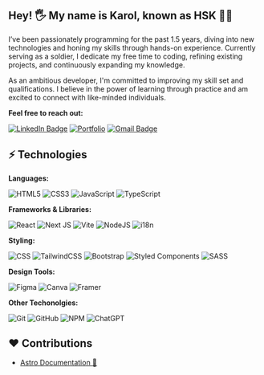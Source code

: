 ## Hey! 🖐 My name is Karol, known as HSK 👨‍💻

I’ve been passionately programming for the past 1.5 years, diving into new technologies and honing my skills through hands-on experience. Currently serving as a soldier, I dedicate my free time to coding, refining existing projects, and continuously expanding my knowledge.

As an ambitious developer, I'm committed to improving my skill set and qualifications. I believe in the power of learning through practice and am excited to connect with like-minded individuals.

**Feel free to reach out:**

[![LinkedIn Badge](https://img.shields.io/badge/Karol_Has-blue?style=&logo=linkedin&logoColor=white&link=https://www.linkedin.com/in/karolhas/)](https://www.linkedin.com/in/karolhas/)
[![Portfolio](https://img.shields.io/badge/My_Portfolio_Website-FB542B?style=&logo=Microsoft-edge&logoColor=white&link=https://hskdev.vercel.app/)](https://hskdev.vercel.app/)
[![Gmail Badge](https://img.shields.io/badge/-karolhas.kontakt@gmail.com-c14438?style=&logo=Gmail&logoColor=white&link=mailto:karolhas.kontakt@gmail.com)](mailto:karolhas.kontakt@gmail.com)
## ⚡ Technologies
**Languages:**

![HTML5](https://img.shields.io/badge/HTML-%23E34F26.svg?style=&logo=html5&logoColor=white)
![CSS3](https://img.shields.io/badge/CSS-%231572B6.svg?style=&logo=css3&logoColor=white)
![JavaScript](https://img.shields.io/badge/Javascript-gold?style=&logo=javascript&logoColor=black)
![TypeScript](https://img.shields.io/badge/Typescript-%23007ACC.svg?style=&logo=typescript&logoColor=white)

**Frameworks & Libraries:**

![React](https://img.shields.io/badge/React-%2320232a.svg?style=&logo=react&logoColor=%2361DAFB)
![Next JS](https://img.shields.io/badge/NextJS-black?style=&logo=next.js&logoColor=white)
![Vite](https://img.shields.io/badge/Vite-%23646CFF.svg?style=&logo=vite&logoColor=gold)
![NodeJS](https://img.shields.io/badge/Node.js-6DA55F?style=&logo=node.js&logoColor=white)
![i18n](https://img.shields.io/badge/i18n-darkgreen.svg?style=)


**Styling:**

![CSS](https://img.shields.io/badge/CSS-1572B6?logo=css3&logoColor=fff)
![TailwindCSS](https://img.shields.io/badge/Tailwindcss-%2338B2AC.svg?style=&logo=tailwind-css&logoColor=white)
![Bootstrap](https://img.shields.io/badge/Bootstrap-%238511FA.svg?style=&logo=bootstrap&logoColor=white)
![Styled Components](https://img.shields.io/badge/Styled--Components-DB7093?style=&logo=styled-components&logoColor=white)
![SASS](https://img.shields.io/badge/SASS-hotpink.svg?style=&logo=SASS&logoColor=white)

**Design Tools:**

![Figma](https://img.shields.io/badge/Figma-%23F24E1E.svg?style=&logo=figma&logoColor=white)
![Canva](https://img.shields.io/badge/Canva-%2300C4CC.svg?style=&logo=Canva&logoColor=white)
![Framer](https://img.shields.io/badge/Framer_Motion-black?style=&logo=framer&logoColor=blue)

**Other Techonolgies:**

![Git](https://img.shields.io/badge/Git-%23F05033.svg?style=&logo=git&logoColor=white)
![GitHub](https://img.shields.io/badge/Github-%23121011.svg?style=&logo=github&logoColor=white)
![NPM](https://img.shields.io/badge/NPM-%23CB3837.svg?style=&logo=npm&logoColor=white)
![ChatGPT](https://img.shields.io/badge/ChatGPT-74aa9c?style=&logo=openai&logoColor=white)

## ❤️ Contributions
- [Astro Documentation 🚀](https://github.com/withastro/docs)

